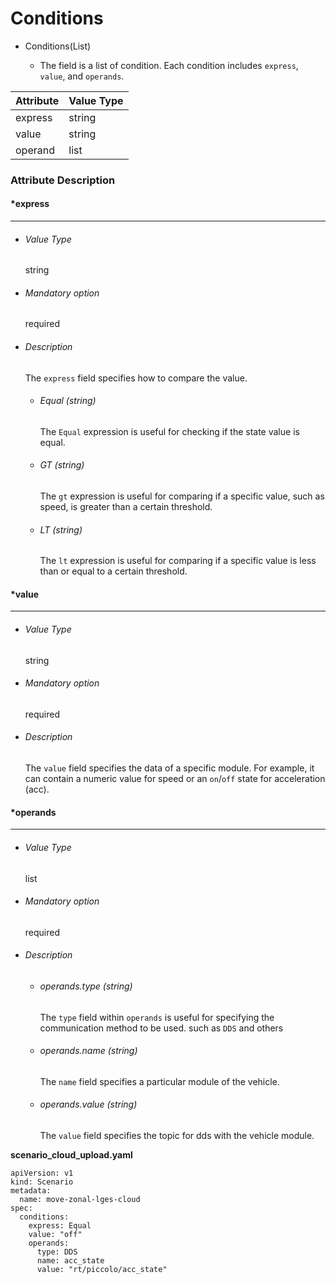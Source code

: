 # Conditions

- Conditions(List)

  - The field is a list of condition. Each condition includes `express`, `value`, and `operands`.

    

| Attribute | Value Type |
| --------- | ---------- |
| express   | string     |
| value     | string     |
| operand   | list       |



### Attribute Description

#### *express

------

- ###### Value Type

  string

- ###### Mandatory option

  required

- ###### Description

  The `express` field specifies how to compare the value.

  - ###### Equal (string)

    The `Equal` expression is useful for checking if the state value is equal. 

  - ###### GT (string)

     The `gt` expression is useful for comparing if a specific value, such as speed, is greater than a certain threshold.

  - ###### LT (string)

     The `lt` expression is useful for comparing if a specific value is less than or equal to a certain threshold.



#### *value

------

- ###### Value Type

  string

- ###### Mandatory option

  required

- ###### Description

  The `value` field specifies the data of a specific module. For example, it can contain a numeric value for speed or an `on`/`off` state for acceleration (acc). 

  

#### *operands

------

- ###### Value Type

  list

- ###### Mandatory option

  required

- ###### Description

  - ###### operands.type (string)

    The `type` field within `operands` is useful for specifying the communication method to be used. such as `DDS` and others

  - ###### operands.name (string)

     The `name` field specifies a particular module of the vehicle.

  - ###### operands.value (string)

     The `value` field specifies the topic for dds with the vehicle module.

    

**scenario_cloud_upload.yaml**

```
apiVersion: v1
kind: Scenario
metadata:
  name: move-zonal-lges-cloud
spec:
  conditions:
    express: Equal
    value: "off"
    operands:
      type: DDS
      name: acc_state
      value: "rt/piccolo/acc_state"
```

